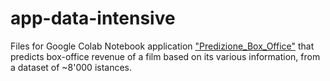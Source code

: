 # app-data-intensive
Files for Google Colab Notebook application ["Predizione_Box_Office"](https://colab.research.google.com/drive/1ZFAbUcy08BJBpI6eK_97P98Uy7sw-RiV?usp=sharing) that predicts box-office revenue of a film based on its various information, from a dataset of ~8'000 istances.

